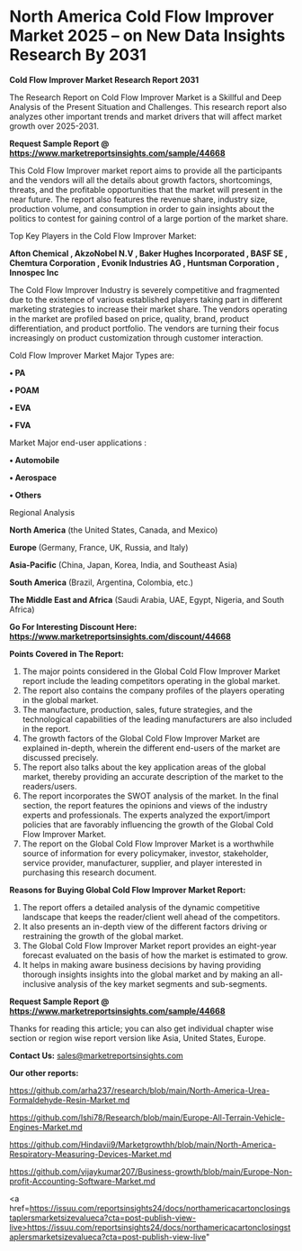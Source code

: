 # North America Cold Flow Improver Market 2025 – on New Data Insights Research By 2031

<strong>Cold Flow Improver Market Research Report 2031</strong>

The Research Report on Cold Flow Improver Market is a Skillful and Deep Analysis of the Present Situation and Challenges. This research report also analyzes other important trends and market drivers that will affect market growth over 2025-2031.

<strong>Request Sample Report @ <a href=https://www.marketreportsinsights.com/sample/44668>https://www.marketreportsinsights.com/sample/44668</a></strong>

This Cold Flow Improver market report aims to provide all the participants and the vendors will all the details about growth factors, shortcomings, threats, and the profitable opportunities that the market will present in the near future. The report also features the revenue share, industry size, production volume, and consumption in order to gain insights about the politics to contest for gaining control of a large portion of the market share.

Top Key Players in the Cold Flow Improver Market:

<strong>Afton Chemical , AkzoNobel N.V , Baker Hughes Incorporated , BASF SE , Chemtura Corporation , Evonik Industries AG , Huntsman Corporation , Innospec Inc </strong>

The Cold Flow Improver Industry is severely competitive and fragmented due to the existence of various established players taking part in different marketing strategies to increase their market share. The vendors operating in the market are profiled based on price, quality, brand, product differentiation, and product portfolio. The vendors are turning their focus increasingly on product customization through customer interaction.

Cold Flow Improver Market Major Types are:

<strong>•  PA 

•  POAM 

•  EVA 

•  FVA</strong>

Market Major end-user applications :

<strong>•  Automobile 

•  Aerospace 

•  Others</strong>

Regional Analysis

</u><strong><b>North America</b></strong> (the United States, Canada, and Mexico)

<strong><b>Europe </b></strong>(Germany, France, UK, Russia, and Italy)

<strong><b>Asia-Pacific</b></strong> (China, Japan, Korea, India, and Southeast Asia)

<strong><b>South America</b></strong> (Brazil, Argentina, Colombia, etc.)

<strong><b>The Middle East and Africa</b></strong> (Saudi Arabia, UAE, Egypt, Nigeria, and South Africa)

<strong>Go For Interesting Discount Here: <a href=https://www.marketreportsinsights.com/discount/44668>https://www.marketreportsinsights.com/discount/44668</a></strong>

<strong>Points Covered in The Report:</strong>
<ol>
  <li>The major points considered in the Global Cold Flow Improver Market report include the leading competitors operating in the global market.</li>
  <li>The report also contains the company profiles of the players operating in the global market.</li>
  <li>The manufacture, production, sales, future strategies, and the technological capabilities of the leading manufacturers are also included in the report.</li>
  <li>The growth factors of the Global Cold Flow Improver Market are explained in-depth, wherein the different end-users of the market are discussed precisely.</li>
  <li>The report also talks about the key application areas of the global market, thereby providing an accurate description of the market to the readers/users.</li>
  <li>The report incorporates the SWOT analysis of the market. In the final section, the report features the opinions and views of the industry experts and professionals. The experts analyzed the export/import policies that are favorably influencing the growth of the Global Cold Flow Improver Market.</li>
  <li>The report on the Global Cold Flow Improver Market is a worthwhile source of information for every policymaker, investor, stakeholder, service provider, manufacturer, supplier, and player interested in purchasing this research document.</li>
</ol>
<strong>Reasons for Buying Global Cold Flow Improver Market Report:</strong>

<ol>
  <li>The report offers a detailed analysis of the dynamic competitive landscape that keeps the reader/client well ahead of the competitors.</li>
  <li>It also presents an in-depth view of the different factors driving or restraining the growth of the global market.</li>
  <li>The Global Cold Flow Improver Market report provides an eight-year forecast evaluated on the basis of how the market is estimated to grow.</li>
  <li>It helps in making aware business decisions by having providing thorough insights insights into the global market and by making an all-inclusive analysis of the key market segments and sub-segments.</li>
</ol>
<strong>Request Sample Report @ <a href=https://www.marketreportsinsights.com/sample/44668>https://www.marketreportsinsights.com/sample/44668</a></strong>


Thanks for reading this article; you can also get individual chapter wise section or region wise report version like Asia, United States, Europe.

<strong>Contact Us:</strong>
sales@marketreportsinsights.com

<strong>Our other reports:</strong>

<a href=https://github.com/arha237/research/blob/main/North-America-Urea-Formaldehyde-Resin-Market.md>https://github.com/arha237/research/blob/main/North-America-Urea-Formaldehyde-Resin-Market.md</a>

<a href=https://github.com/Ishi78/Research/blob/main/Europe-All-Terrain-Vehicle-Engines-Market.md>https://github.com/Ishi78/Research/blob/main/Europe-All-Terrain-Vehicle-Engines-Market.md</a>

<a href=https://github.com/Hindavii9/Marketgrowthh/blob/main/North-America-Respiratory-Measuring-Devices-Market.md>https://github.com/Hindavii9/Marketgrowthh/blob/main/North-America-Respiratory-Measuring-Devices-Market.md</a>

<a href=https://github.com/vijaykumar207/Business-growth/blob/main/Europe-Non-profit-Accounting-Software-Market.md>https://github.com/vijaykumar207/Business-growth/blob/main/Europe-Non-profit-Accounting-Software-Market.md</a>

<a href=https://issuu.com/reportsinsights24/docs/northamericacartonclosingstaplersmarketsizevalueca?cta=post-publish-view-live>https://issuu.com/reportsinsights24/docs/northamericacartonclosingstaplersmarketsizevalueca?cta=post-publish-view-live</a>"
